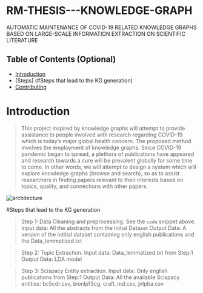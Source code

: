 # RM-THESIS---KNOWLEDGE-GRAPH
AUTOMATIC MAINTENANCE OF COVID-19 RELATED KNOWLEDGE GRAPHS BASED ON LARGE-SCALE INFORMATION EXTRACTION ON SCIENTIFIC LITERATURE

## Table of Contents (Optional)

- [Introduction](#Introduction)
- [Steps] (#Steps that lead to the KG generation)
- [Contributing](#contributing)


# Introduction

> This project inspired by knowledge graphs will attempt to provide assistance to people involved with research regarding COVID-19 which is today’s major global health concern. The proposed method involves the employment of knowledge graphs. Since COVID-19 pandemic began to spread, a plethora of publications have appeared and research towards a cure will be prevalent globally for some time to come. In other words, we will attempt to design a system which will explore knowledge graphs (browse and search), so as to assist researchers in finding papers relevant to their interests based on topics, quality, and connections with other papers.

![architecture](https://user-images.githubusercontent.com/18035161/106641608-aea56f80-6587-11eb-94e7-175ba83db9ee.PNG)




#Steps that lead to the KG generation
> Step 1: Data Cleaning and preprocessing. See the `code` snippet above. 
>Input data: All the abstracts from the Initial Dataset
>Output Data: A version of the intitial dataset containing only english publications and the Data_lemmatized.txt



>Step 2: Topic Extraction. 
>Input data: Data_lemmatized.txt from Step:1 
>Output Data: LDA model



>Step 3: Scispacy Entity extraction. 
>Input data: Only english publications from Step:1
>Output Data: All the available Scispacy entities: bc5cdr.csv, bionlp13cg, craft_md.csv, jnlpba.csv




